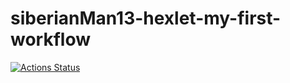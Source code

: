 # siberianMan13-hexlet-my-first-workflow
[![Actions Status](https://github.com/siberianMan13/siberianMan13-hexlet-my-first-workflow/workflows/hello-world/badge.svg)](https://github.com/siberianMan13/siberianMan13-my-first-workflow/actions)